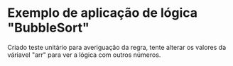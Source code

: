 # Exemplo de aplicação de lógica "BubbleSort"
Criado teste unitário para averiguação da regra, tente alterar os valores da váriavel "arr" para ver a lógica com outros números.
